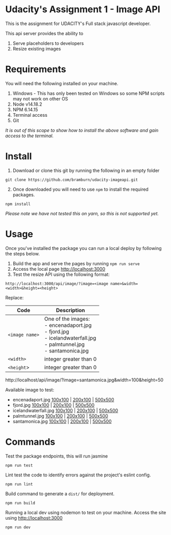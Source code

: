 # Udacity's Assignment 1 - Image API

This is the assignment for UDACITY's Full stack javascript developer.

This api server provides the ability to

1) Serve placeholders to developers
2) Resize existing images

# Requirements

You will need the following installed on your machine.

1. Windows - This has only been tested on Windows so some NPM scripts may not work on other OS
2. Node v14.18.2
3. NPM 6.14.15
4. Terminal access
5. Git

_It is out of this scope to show how to install the above software and gain access to the terminal._

# Install

1. Download or clone this git by running the following in an empty folder

```shell
git clone https://github.com/bramburn/udacity-imageapi.git
```

2. Once downloaded you will need to use `npm` to install the required packages.

```shell
npm install
```

_Please note we have not tested this on yarn, so this is not supported yet._

# Usage

Once you've installed the package you can run a local deploy by following the steps below.

1) Build the app and serve the pages by running `npm run serve`
2) Access the local page [http://localhost:3000](http://localhost:3000)
3) Test the resize API using the following format:

`http://localhost:3000/api/image/?image=<image name>&width=<width>&height=<height>`

Replace:

| Code           | Description                                                                                                                   |
|----------------|-------------------------------------------------------------------------------------------------------------------------------|
| `<image name>` | One of the images:<br/> - encenadaport.jpg<br/> - fjord.jpg<br/>- icelandwaterfall.jpg<br/>- palmtunnel.jpg<br/>- santamonica.jpg |
| `<width>`      | integer greater than 0                                                                                                        |
| `<height`>     | integer greater than 0                                                                                                        |

http://localhost/api/image/?image=santamonica.jpg&width=100&height=50

Available image to test:

- encenadaport.jpg [100x100](http://localhost:3000/api/image/?image=encenadaport.jpg&width=100&height=100)
  | [200x100](http://localhost:3000/api/image/?image=encenadaport.jpg&width=200&height=100)
  | [500x500](http://localhost:3000/api/image/?image=encenadaport.jpg&width=500&height=500)
- fjord.jpg [100x100](http://localhost:3000/api/image/?image=fjord.jpg&width=100&height=100)
  | [200x100](http://localhost:3000/api/image/?image=fjord.jpg&width=200&height=100)
  | [500x500](http://localhost:3000/api/image/?image=fjord.jpg&width=500&height=500)
- icelandwaterfall.jpg [100x100](http://localhost:3000/api/image/?image=icelandwaterfall.jpg&width=100&height=100)
  | [200x100](http://localhost:3000/api/image/?image=icelandwaterfall.jpg&width=200&height=100)
  | [500x500](http://localhost:3000/api/image/?image=icelandwaterfall.jpg&width=500&height=500)
- palmtunnel.jpg [100x100](http://localhost:3000/api/image/?image=palmtunnel.jpg&width=100&height=100)
  | [200x100](http://localhost:3000/api/image/?image=palmtunnel.jpg&width=200&height=100)
  | [500x500](http://localhost:3000/api/image/?image=palmtunnel.jpg&width=500&height=500)
- santamonica.jpg [100x100](http://localhost:3000/api/image/?image=santamonica.jpg&width=100&height=100)
  | [200x100](http://localhost:3000/api/image/?image=santamonica.jpg&width=200&height=100)
  | [500x500](http://localhost:3000/api/image/?image=santamonica.jpg&width=500&height=500)



# Commands

Test the package endpoints, this will run jasmine

```shell
npm run test
```

Lint test the code to identify errors against the project's eslint config.

```shell
npm run lint
```

Build command to generate a `dist/` for deployment.

```shell
npm run build
```

Running a local dev using nodemon to test on your machine. Access the site
using [http://localhost:3000](http://localhost:3000)

```shell
npm run dev
```
